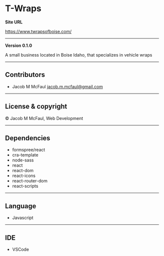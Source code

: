 # T-Wraps

**Site URL**

https://www.twrapsofboise.com/

---

**Version 0.1.0**

A small business located in Boise Idaho, that specializes in vehicle wraps

---

## Contributors 

- Jacob M McFaul <jacob.m.mcfaul@gmail.com>

---

## License & copyright

© Jacob M McFaul, Web Development

---

## Dependencies

- formspree/react
- cra-template
- node-sass
- react
- react-dom
- react-icons
- react-router-dom
- react-scripts

---

## Language

- Javascript

---

## IDE

- VSCode
